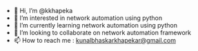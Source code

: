 - 👋 Hi, I’m @kkhapeka
- 👀 I’m interested in network automation using python
- 🌱 I’m currently learning network automation using python
- 💞️ I’m looking to collaborate on network automation framework
- 📫 How to reach me : kunalbhaskarkhapekar@gmail.com

<!---
kkhapeka/kkhapeka is a ✨ special ✨ repository because its `README.md` (this file) appears on your GitHub profile.
You can click the Preview link to take a look at your changes.
--->
